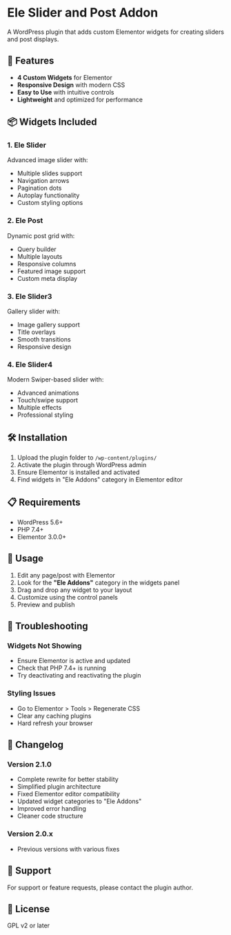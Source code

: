 # Ele Slider and Post Addon

A WordPress plugin that adds custom Elementor widgets for creating sliders and post displays.

## 🚀 Features

- **4 Custom Widgets** for Elementor
- **Responsive Design** with modern CSS
- **Easy to Use** with intuitive controls
- **Lightweight** and optimized for performance

## 📦 Widgets Included

### 1. Ele Slider
Advanced image slider with:
- Multiple slides support
- Navigation arrows
- Pagination dots
- Autoplay functionality
- Custom styling options

### 2. Ele Post
Dynamic post grid with:
- Query builder
- Multiple layouts
- Responsive columns
- Featured image support
- Custom meta display

### 3. Ele Slider3
Gallery slider with:
- Image gallery support
- Title overlays
- Smooth transitions
- Responsive design

### 4. Ele Slider4
Modern Swiper-based slider with:
- Advanced animations
- Touch/swipe support
- Multiple effects
- Professional styling

## 🛠 Installation

1. Upload the plugin folder to `/wp-content/plugins/`
2. Activate the plugin through WordPress admin
3. Ensure Elementor is installed and activated
4. Find widgets in "Ele Addons" category in Elementor editor

## 📋 Requirements

- WordPress 5.6+
- PHP 7.4+
- Elementor 3.0.0+

## 🎯 Usage

1. Edit any page/post with Elementor
2. Look for the **"Ele Addons"** category in the widgets panel
3. Drag and drop any widget to your layout
4. Customize using the control panels
5. Preview and publish

## 🔧 Troubleshooting

### Widgets Not Showing
- Ensure Elementor is active and updated
- Check that PHP 7.4+ is running
- Try deactivating and reactivating the plugin

### Styling Issues
- Go to Elementor > Tools > Regenerate CSS
- Clear any caching plugins
- Hard refresh your browser

## 📝 Changelog

### Version 2.1.0
- Complete rewrite for better stability
- Simplified plugin architecture  
- Fixed Elementor editor compatibility
- Updated widget categories to "Ele Addons"
- Improved error handling
- Cleaner code structure

### Version 2.0.x
- Previous versions with various fixes

## 🤝 Support

For support or feature requests, please contact the plugin author.

## 📄 License

GPL v2 or later